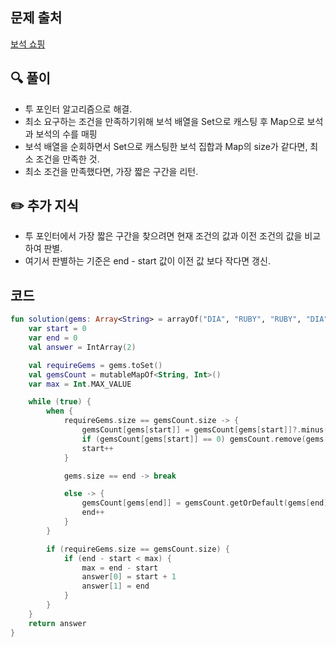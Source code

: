## 문제 출처

<a href="https://school.programmers.co.kr/learn/courses/30/lessons/67258">보석 쇼핑</a>

## 🔍 풀이
- 투 포인터 알고리즘으로 해결.
- 최소 요구하는 조건을 만족하기위해 보석 배열을 Set으로 캐스팅 후 Map으로 보석과 보석의 수를 매핑
- 보석 배열을 순회하면서 Set으로 캐스팅한 보석 집합과 Map의 size가 같다면, 최소 조건을 만족한 것.
- 최소 조건을 만족했다면, 가장 짧은 구간을 리턴.

## ✏️ 추가 지식
- 투 포인터에서 가장 짧은 구간을 찾으려면 현재 조건의 값과 이전 조건의 값을 비교하여 판별.
- 여기서 판별하는 기준은 end - start 값이 이전 값 보다 작다면 갱신.


## 코드

```kotlin
fun solution(gems: Array<String> = arrayOf("DIA", "RUBY", "RUBY", "DIA", "DIA", "EMERALD", "SAPPHIRE", "DIA")): IntArray {
    var start = 0
    var end = 0
    val answer = IntArray(2)

    val requireGems = gems.toSet()
    val gemsCount = mutableMapOf<String, Int>()
    var max = Int.MAX_VALUE

    while (true) {
        when {
            requireGems.size == gemsCount.size -> {
                gemsCount[gems[start]] = gemsCount[gems[start]]?.minus(1) ?: 0
                if (gemsCount[gems[start]] == 0) gemsCount.remove(gems[start])
                start++
            }

            gems.size == end -> break

            else -> {
                gemsCount[gems[end]] = gemsCount.getOrDefault(gems[end], 0) + 1
                end++
            }
        }

        if (requireGems.size == gemsCount.size) {
            if (end - start < max) {
                max = end - start
                answer[0] = start + 1
                answer[1] = end
            }
        }
    }
    return answer
}
```
